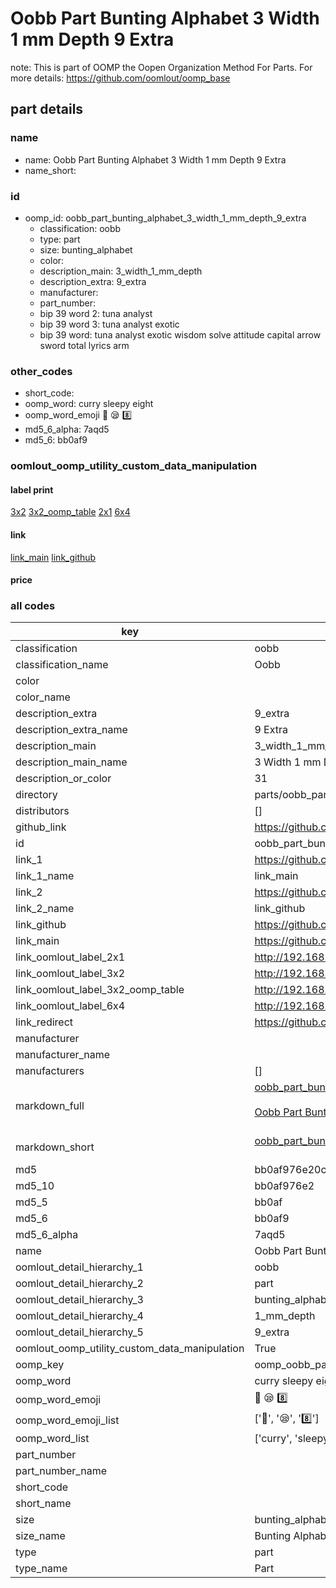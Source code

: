 # Oobb Part Bunting Alphabet 3 Width 1 mm Depth 9 Extra  

note: This is part of OOMP the Oopen Organization Method For Parts. For more details: https://github.com/oomlout/oomp_base

##  part details
  







### name
* name: Oobb Part Bunting Alphabet 3 Width 1 mm Depth 9 Extra
* name_short: 
### id
* oomp_id: oobb_part_bunting_alphabet_3_width_1_mm_depth_9_extra
  * classification: oobb
  * type: part
  * size: bunting_alphabet
  * color: 
  * description_main: 3_width_1_mm_depth
  * description_extra: 9_extra
  * manufacturer: 
  * part_number: 
  * bip 39 word 2: tuna analyst
  * bip 39 word 3: tuna analyst exotic
  * bip 39 word: tuna analyst exotic wisdom solve attitude capital arrow sword total lyrics arm

### other_codes
* short_code: 
* oomp_word: curry sleepy eight
* oomp_word_emoji :curry: :sleepy: :eight:
* md5_6_alpha: 7aqd5
* md5_6: bb0af9






### oomlout_oomp_utility_custom_data_manipulation
#### label print
[3x2](http://192.168.1.245:1112/?label=oomp%207aqd5)
[3x2_oomp_table](http://192.168.1.108:1112/?label=oomp%207aqd5)
[2x1](http://192.168.1.242:1112/?label=oomp%207aqd5)
[6x4](http://192.168.1.55:1112/?label=oomp%207aqd5)    

#### link

[link_main](https://github.com/oomlout/oomlout_oomp_version_1_messy/tree/main/parts/oobb_part_bunting_alphabet_3_width_1_mm_depth_9_extra) [link_github](https://github.com/oomlout/oomlout_oomp_version_1_messy/tree/main/parts/oobb_part_bunting_alphabet_3_width_1_mm_depth_9_extra)                             

#### price







### all codes 
| key | value |  
| --- | --- |  
| classification | oobb |  
| classification_name | Oobb |  
| color |  |  
| color_name |  |  
| description_extra | 9_extra |  
| description_extra_name | 9 Extra |  
| description_main | 3_width_1_mm_depth |  
| description_main_name | 3 Width 1 mm Depth |  
| description_or_color | 31 |  
| directory | parts/oobb_part_bunting_alphabet_3_width_1_mm_depth_9_extra |  
| distributors | [] |  
| github_link | https://github.com/oomlout/oomlout_oomp_part_src/tree/main/parts/oobb_part_bunting_alphabet_3_width_1_mm_depth_9_extra |  
| id | oobb_part_bunting_alphabet_3_width_1_mm_depth_9_extra |  
| link_1 | https://github.com/oomlout/oomlout_oomp_version_1_messy/tree/main/parts/oobb_part_bunting_alphabet_3_width_1_mm_depth_9_extra |  
| link_1_name | link_main |  
| link_2 | https://github.com/oomlout/oomlout_oomp_version_1_messy/tree/main/parts/oobb_part_bunting_alphabet_3_width_1_mm_depth_9_extra |  
| link_2_name | link_github |  
| link_github | https://github.com/oomlout/oomlout_oomp_version_1_messy/tree/main/parts/oobb_part_bunting_alphabet_3_width_1_mm_depth_9_extra |  
| link_main | https://github.com/oomlout/oomlout_oomp_version_1_messy/tree/main/parts/oobb_part_bunting_alphabet_3_width_1_mm_depth_9_extra |  
| link_oomlout_label_2x1 | http://192.168.1.242:1112/?label=oomp%207aqd5 |  
| link_oomlout_label_3x2 | http://192.168.1.245:1112/?label=oomp%207aqd5 |  
| link_oomlout_label_3x2_oomp_table | http://192.168.1.108:1112/?label=oomp%207aqd5 |  
| link_oomlout_label_6x4 | http://192.168.1.55:1112/?label=oomp%207aqd5 |  
| link_redirect | https://github.com/oomlout/oomlout_oomp_version_1_messy/tree/main/parts/oobb_part_bunting_alphabet_3_width_1_mm_depth_9_extra |  
| manufacturer |  |  
| manufacturer_name |  |  
| manufacturers | [] |  
| markdown_full | [oobb_part_bunting_alphabet_3_width_1_mm_depth_9_extra](none)<br>[](none)<br>[Oobb Part Bunting Alphabet 3 Width 1 Mm Depth 9 Extra](none)<br><br> |  
| markdown_short | [oobb_part_bunting_alphabet_3_width_1_mm_depth_9_extra](none)<br><br> |  
| md5 | bb0af976e20ca4403ae77fc4a0021753 |  
| md5_10 | bb0af976e2 |  
| md5_5 | bb0af |  
| md5_6 | bb0af9 |  
| md5_6_alpha | 7aqd5 |  
| name | Oobb Part Bunting Alphabet 3 Width 1 mm Depth 9 Extra |  
| oomlout_detail_hierarchy_1 | oobb |  
| oomlout_detail_hierarchy_2 | part |  
| oomlout_detail_hierarchy_3 | bunting_alphabet |  
| oomlout_detail_hierarchy_4 | 1_mm_depth |  
| oomlout_detail_hierarchy_5 | 9_extra |  
| oomlout_oomp_utility_custom_data_manipulation | True |  
| oomp_key | oomp_oobb_part_bunting_alphabet_3_width_1_mm_depth_9_extra |  
| oomp_word | curry sleepy eight |  
| oomp_word_emoji | :curry: :sleepy: :eight: |  
| oomp_word_emoji_list | [':curry:', ':sleepy:', ':eight:'] |  
| oomp_word_list | ['curry', 'sleepy', 'eight'] |  
| part_number |  |  
| part_number_name |  |  
| short_code |  |  
| short_name |  |  
| size | bunting_alphabet |  
| size_name | Bunting Alphabet |  
| type | part |  
| type_name | Part |  
